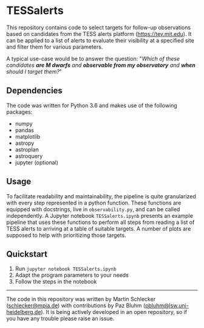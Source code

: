 # TESSalerts

This repository contains code to select targets for follow-up observations based on candidates from the TESS alerts platform (https://tev.mit.edu). It can be applied to a list of alerts to evaluate their visibility at a specified site and filter them for various parameters.

A typical use-case would be to answer the question: "_Which of these candidates **are M dwarfs** and **observable from my observatory** and **when** should I target them?_"


Dependencies
------------
The code was written for Python 3.6 and makes use of the following packages:
  + numpy
  + pandas
  + matplotlib
  + astropy
  + astroplan
  + astroquery
  + jupyter (optional)

Usage
-----
To facilitate readability and maintainability, the pipeline is quite granularized with every step represented in a python function. These functions are equipped with docstrings, live in `observability.py`, and can be called independently. A Jupyter notebook `TESSalerts.ipynb` presents an example pipeline that uses these functions to perform all steps from reading a list of TESS alerts to arriving at a table of suitable targets. A number of plots are supposed to help with prioritizing those targets.

Quickstart
----------
1. Run `jupyter notebook TESSalerts.ipynb`
2. Adapt the program parameters to your needs
3. Follow the steps in the notebook

------------
The code in this repository was written by Martin Schlecker (schlecker@mpia.de) with contributions by Paz Bluhm (pbluhm@lsw.uni-heidelberg.de). It is being actively developed in an open repository, so if you have any trouble please raise an issue.
